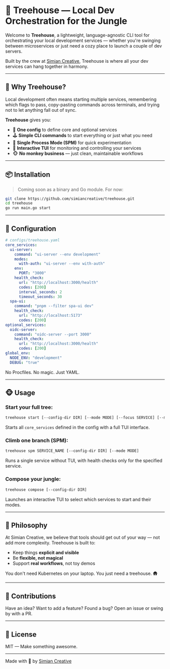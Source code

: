 # 🐒 Treehouse — Local Dev Orchestration for the Jungle

Welcome to **Treehouse**, a lightweight, language-agnostic CLI tool for orchestrating your local development services — whether you're swinging between microservices or just need a cozy place to launch a couple of dev servers.

Built by the crew at [Simian Creative](https://github.com/simiancreative), Treehouse is where all your dev services can hang together in harmony.

---

## 🌴 Why Treehouse?

Local development often means starting multiple services, remembering which flags to pass, copy-pasting commands across terminals, and trying not to let anything fall out of sync.

**Treehouse** gives you:

* 🧠 **One config** to define core and optional services
* 🕹 **Simple CLI commands** to start everything or just what you need
* 🐾 **Single Process Mode (SPM)** for quick experimentation
* 🌿 **Interactive TUI** for monitoring and controlling your services
* 🐵 **No monkey business** — just clean, maintainable workflows

---

## 📦 Installation

> Coming soon as a binary and Go module. For now:

```bash
git clone https://github.com/simiancreative/treehouse.git
cd treehouse
go run main.go start
```

---

## 🌳 Configuration

```yaml
# configs/treehouse.yaml
core_services:
  ui-server:
    command: "ui-server --env development"
    modes:
      with-auth: "ui-server --env with-auth"
    env:
      PORT: "3000"
    health_check:
      url: "http://localhost:3000/health"
      codes: [200]
      interval_seconds: 2
      timeout_seconds: 30
  spa-ui:
    command: "pnpm --filter spa-ui dev"
    health_check:
      url: "http://localhost:5173"
      codes: [200]
optional_services:
  oidc-server:
    command: "oidc-server --port 3000"
    health_check:
      url: "http://localhost:3000/health"
      codes: [200]
global_env:
  NODE_ENV: "development"
  DEBUG: "true"
```

No Procfiles. No magic. Just YAML.

---

## 🐵 Usage

### Start your full tree:

```bash
treehouse start [--config-dir DIR] [--mode MODE] [--focus SERVICE] [--mute SERVICE]
```

Starts all `core_services` defined in the config with a full TUI interface.

### Climb one branch (SPM):

```bash
treehouse spm SERVICE_NAME [--config-dir DIR] [--mode MODE]
```

Runs a single service without TUI, with health checks only for the specified service.

### Compose your jungle:

```bash
treehouse compose [--config-dir DIR]
```

Launches an interactive TUI to select which services to start and their modes.

---

## 🍌 Philosophy

At Simian Creative, we believe that tools should get out of your way — not add more complexity. Treehouse is built to:

* Keep things **explicit and visible**
* Be **flexible, not magical**
* Support **real workflows**, not toy demos

You don't need Kubernetes on your laptop. You just need a treehouse. 🛖

---

## 📣 Contributions

Have an idea? Want to add a feature? Found a bug? Open an issue or swing by with a PR.

---

## 📘 License

MIT — Make something awesome.

---

Made with 🐒 by [Simian Creative](https://github.com/simiancreative)

